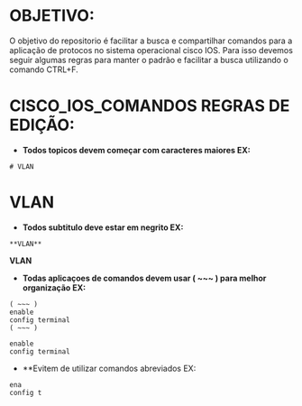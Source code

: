 # OBJETIVO:
O objetivo do repositorio é facilitar a busca e compartilhar comandos para a aplicação de protocos no sistema operacional cisco IOS. Para isso devemos seguir algumas regras para manter o padrão e facilitar a busca utilizando o comando CTRL+F.

# CISCO_IOS_COMANDOS REGRAS DE EDIÇÃO:

- **Todos topicos devem começar com caracteres maiores EX:**
~~~
# VLAN
~~~~
# VLAN

- **Todos subtitulo deve estar em negrito EX:**
~~~
**VLAN**
~~~
**VLAN**

- **Todas aplicaçoes de comandos devem usar ( ~~~ ) para melhor organização EX:**

~~~
( ~~~ )
enable
config terminal
( ~~~ )
~~~
~~~~
enable
config terminal
~~~~

- **Evitem de utilizar comandos abreviados EX:
~~~~
ena
config t
~~~~
